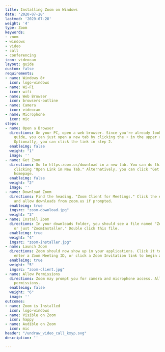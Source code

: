 ```yaml
---
title: Installing Zoom on Windows
date: '2020-07-28'
lastmod: '2020-07-28'
weight: '4'
type: Zoom
keywords:
- zoom
- windows
- video
- call
- conferencing
icon: videocam
layout: guide
custom: false
requirements:
- name: Windows 8+
  icon: logo-windows
- name: Wi-Fi
  icon: wifi
- name: Web Browser
  icon: browsers-outline
- name: Camera
  icon: videocam
- name: Microphone
  icon: mic
steps:
- name: Open a Browser
  directions: On your PC, open a web browser. Since you're already looking at this
    guide, you can just open a new tab by clicking the + in the upper right corner.
    Optionally, you can click the link in step 2.
  enableimg: false
  weight: "1"
  image: ''
- name: Get Zoom
  directions: Go to https:zoom.us/download in a new tab. You can do this by right
    clicking "Open Link in New Tab." Alternatively, you can click "Get Zoom" on our
    homepage.
  enableimg: false
  weight: "2"
  image: ''
- name: Download Zoom
  directions: Find the heading, "Zoom Client for Meetings." Click the download button,
    and allow downloads from zoom.us if prompted.
  enableimg: true
  imgsrc: "zoom-download.jpg"
  weight: "3"
- name: Install Zoom
  directions: In your downloads folder, you should see a file named "ZoomInstaller.exe"
    or just "ZoomInstaller." Double click this file.
  enableimg: true
  weight: "4"
  imgsrc: "zoom-installer.jpg"
- name: Launch Zoom
  directions: Zoom should now show up in your applications. Click it to launch and
    enter a Zoom Meeting ID, or click a Zoom Invitation link to begin a call.
  enableimg: true
  weight: "5"
  imgsrc: "zoom-client.jpg"
- name: Allow Permissions
  directions: Zoom may prompt you for camera and microphone access. Allow all of these
    permissions.
  enableimg: false
  weight: "6"
  image: ''
outcomes:
- name: Zoom is Installed
  icon: logo-windows
- name: Visible on Zoom
  icon: happy
- name: Audible on Zoom
  icon: mic
header: "/undraw_video_call_kxyp.svg"
description: ''

---
```

